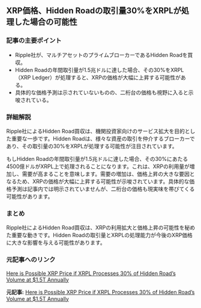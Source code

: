 ## XRP価格、Hidden Roadの取引量30%をXRPLが処理した場合の可能性

### 記事の主要ポイント

* Ripple社が、マルチアセットのプライムブローカーであるHidden Roadを買収。
* Hidden Roadの年間取引量が1.5兆ドルに達した場合、その30%をXRPL（XRP Ledger）が処理すると、XRPの価格が大幅に上昇する可能性がある。
* 具体的な価格予測は示されていないものの、二桁台の価格も視野に入ると示唆されている。

### 詳細解説

Ripple社によるHidden Road買収は、機関投資家向けのサービス拡大を目的とした重要な一歩です。Hidden Roadは、様々な資産の取引を仲介するブローカーであり、その取引量の30%をXRPLが処理する可能性が注目されています。

もしHidden Roadの年間取引量が1.5兆ドルに達した場合、その30%にあたる4500億ドルがXRPL上で処理されることになります。これは、XRPの利用量が増加し、需要が高まることを意味します。需要の増加は、価格上昇の大きな要因となるため、XRPの価格が大幅に上昇する可能性が示唆されています。具体的な価格予測は記事内では明示されていませんが、二桁台の価格も現実味を帯びてくる可能性があります。

### まとめ

Ripple社によるHidden Road買収は、XRPの利用拡大と価格上昇の可能性を秘めた重要な動きです。Hidden Roadの取引量とXRPLの処理能力が今後のXRP価格に大きな影響を与える可能性があります。

### 元記事へのリンク

[Here is Possible XRP Price if XRPL Processes 30% of Hidden Road’s Volume at $1.5T Annually](https://cryptonews.net/news/market/here-is-possible-xrp-price-if-xrpl-processes-30-of-hidden-roads-volume-at-1-5t-annually/)


**元記事:** [Here is Possible XRP Price if XRPL Processes 30% of Hidden Road’s Volume at $1.5T Annually](https://thecryptobasic.com/2025/04/27/here-is-possible-xrp-price-if-xrpl-processes-30-of-hidden-roads-volume-at-1-5t-annually/)